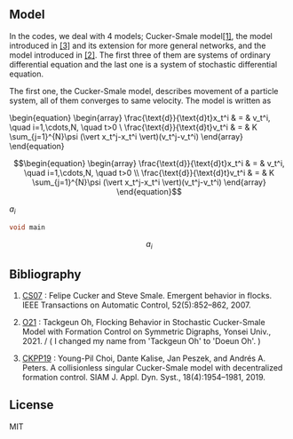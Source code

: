 ## Model
In the codes, we deal with 4 models; Cucker-Smale model[[1]][(CS07)], the model introduced in [[3]][(CKPP19)] and its extension for more general networks, and the model introduced in [[2]][(O21)]. The first three of them are systems of ordinary differential equation and the last one is a system of stochastic differential equation.

The first one, the Cucker-Smale model, describes movement of a particle system, all of them converges to same velocity. The model is written as 

\begin{equation}
    \begin{array}
        \frac{\text{d}}{\text{d}t}x_t^i & = & v_t^i, \quad i=1,\cdots,N, \quad t>0 \\
        \frac{\text{d}}{\text{d}t}v_t^i & = &  K \sum_{j=1}^{N}\psi (\vert x_t^j-x_t^i \vert)(v_t^j-v_t^i)
    \end{array}
\end{equation}

```math 
\begin{equation}
    \begin{array}
        \frac{\text{d}}{\text{d}t}x_t^i & = & v_t^i, \quad i=1,\cdots,N, \quad t>0 \\
        \frac{\text{d}}{\text{d}t}v_t^i & = &  K \sum_{j=1}^{N}\psi (\vert x_t^j-x_t^i \vert)(v_t^j-v_t^i)
    \end{array}
\end{equation}
```


$a_i$

```c
void main
```

```math
a_i
```


## Bibliography

1. [CS07][(CS07)] : Felipe Cucker and Steve Smale. Emergent behavior in flocks. IEEE Transactions
on Automatic Control, 52(5):852–862, 2007.

2. [O21][(O21)] : Tackgeun Oh, Flocking Behavior in Stochastic Cucker-Smale Model with Formation Control on Symmetric Digraphs, Yonsei Univ., 2021.
/ ( I changed my name from 'Tackgeun Oh' to 'Doeun Oh'. )

3. [CKPP19][(CKPP19)] : Young-Pil Choi, Dante Kalise, Jan Peszek, and Andrés A. Peters. A collisionless
singular Cucker-Smale model with decentralized formation control. SIAM J.
Appl. Dyn. Syst., 18(4):1954–1981, 2019.

## License

MIT

[(CS07)]: https://ieeexplore.ieee.org/document/4200853 "CS07"
[(O21)]: http://www.riss.kr/link?id=T15771814 "O21"
[(CKPP19)]: https://arxiv.org/abs/1807.05177 "CKPP19"
